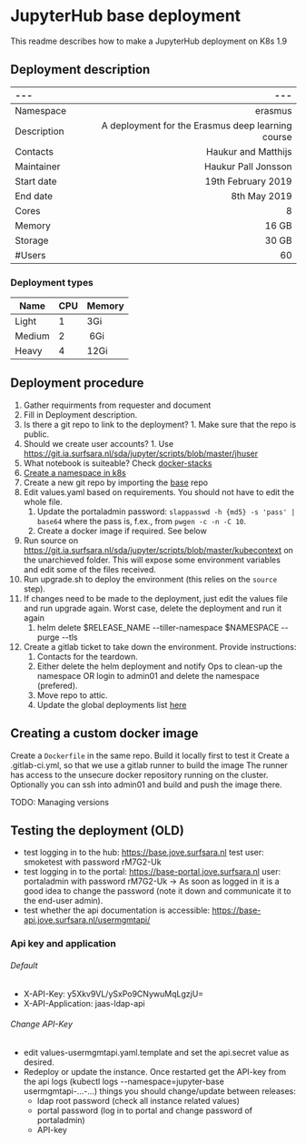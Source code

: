 # JupyterHub base deployment
This readme describes how to make a JupyterHub deployment on K8s 1.9

## Deployment description
| ---           | --- |
| :---          | ---: |
| Namespace     | erasmus |
| Description   | A deployment for the Erasmus deep learning course | 
| Contacts      | Haukur and Matthijs |
| Maintainer    | Haukur Pall Jonsson |
| Start date    | 19th February 2019 |
| End date      | 8th May 2019 |
| Cores         | 8 |
| Memory        | 16 GB |
| Storage       | 30 GB |
| #Users        | 60 |

### Deployment types
| Name | CPU | Memory |
| ---- | --- | ------ |
| Light | 1 | 3Gi |
| Medium | 2 | 6Gi |
| Heavy | 4 | 12Gi |

## Deployment procedure
1. Gather requirments from requester and document
  1. Fill in Deployment description.
  1. Is there a git repo to link to the deployment?
    1. Make sure that the repo is public.
  1. Should we create user accounts?
    1. Use https://git.ia.surfsara.nl/sda/jupyter/scripts/blob/master/jhuser
  1. What notebook is suiteable? Check [docker-stacks](http://interactive.blockdiag.com/image?compression=deflate&encoding=base64&src=eJyFzTEPgjAQhuHdX9Gws5sQjGzujsaYKxzmQrlr2msMGv-71K0srO_3XGud9NNA8DSfgzESCFlBSdi0xkvQAKTNugw4QnL6GIU10hvX-Zh7Z24OLLq2SjaxpvP10lX35vCf6pOxELFmUbQiUz4oQhYzMc3gCrRt2cWe_FKosmSjyFHC6OS1AwdQWCtyj7sfh523_BI9hKlQ25YdOFdv5fcH0kiEMA)
1. [Create a namespace in k8s](https://git.osd.surfsara.nl/big-data/kuberstein/tree/master/roles/users)
1. Create a new git repo by importing the [base](https://git.ia.surfsara.nl/sda/jupyter/instances/base/edit/master/readme.MD) repo
1. Edit values.yaml based on requirements. You should not have to edit the whole file.
    1. Update the portaladmin password: 
       `slappasswd -h {md5} -s 'pass' | base64` where the pass is, f.ex., from `pwgen -c -n -C 10`.
    1. Create a docker image if required. See below
1. Run source on https://git.ia.surfsara.nl/sda/jupyter/scripts/blob/master/kubecontext on the unarchieved folder. This will expose some environment variables and edit some of the files received.
1. Run upgrade.sh to deploy the environment (this relies on the `source` step).
1. If changes need to be made to the deployment, just edit the values file and run upgrade again. Worst case, delete the deployment and run it again
    1. helm delete $RELEASE_NAME --tiller-namespace $NAMESPACE --purge --tls
1. Create a gitlab ticket to take down the environment. Provide instructions:
    1. Contacts for the teardown.
    2. Either delete the helm deployment and notify Ops to clean-up the namespace OR login to admin01 and delete the namespace (prefered).
    3. Move repo to attic.
    4. Update the global deployments list [here](https://git.ia.surfsara.nl/sda/documentation/blob/master/readme.md)

## Creating a custom docker image
Create a `Dockerfile` in the same repo.
Build it locally first to test it
Create a .gitlab-ci.yml, so that we use a gitlab runner to build the image
The runner has access to the unsecure docker repository running on the cluster.
Optionally you can ssh into admin01 and build and push the image there.

TODO: Managing versions

## Testing the deployment (OLD)
- test logging in to the hub: https://base.jove.surfsara.nl test user: smoketest with password rM7G2-Uk
- test logging in to the portal: https://base-portal.jove.surfsara.nl user: portaladmin with password rM7G2-Uk -> As soon as logged in it is a good idea to change the password (note it down and communicate it to the end-user admin).
- test whether the api documentation is accessible: https://base-api.jove.surfsara.nl/usermgmtapi/

### Api key and application
<h6>Default</h6>

- X-API-Key: y5Xkv9VL/ySxPo9CNywuMqLgzjU=
- X-API-Application: jaas-ldap-api

<h6>Change API-Key</h6>

- edit values-usermgmtapi.yaml.template and set the api.secret value as desired.
- Redeploy or update the instance. Once restarted get the API-key from the api logs (kubectl logs --namespace=jupyter-base usermgmtapi-...-...)
things you should change/update between releases:
  - ldap root password (check all instance related values)
  - portal password (log in to portal and change password of portaladmin)
  - API-key


